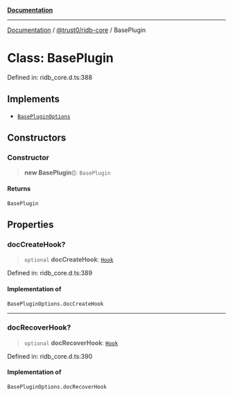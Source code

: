 [**Documentation**](../../../README.md)

***

[Documentation](../../../README.md) / [@trust0/ridb-core](../README.md) / BasePlugin

# Class: BasePlugin

Defined in: ridb\_core.d.ts:388

## Implements

- [`BasePluginOptions`](../type-aliases/BasePluginOptions.md)

## Constructors

### Constructor

> **new BasePlugin**(): `BasePlugin`

#### Returns

`BasePlugin`

## Properties

### docCreateHook?

> `optional` **docCreateHook**: [`Hook`](../type-aliases/Hook.md)

Defined in: ridb\_core.d.ts:389

#### Implementation of

`BasePluginOptions.docCreateHook`

***

### docRecoverHook?

> `optional` **docRecoverHook**: [`Hook`](../type-aliases/Hook.md)

Defined in: ridb\_core.d.ts:390

#### Implementation of

`BasePluginOptions.docRecoverHook`
